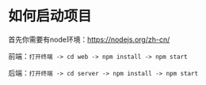 # 如何启动项目

首先你需要有node环境：https://nodejs.org/zh-cn/

前端：`打开终端 -> cd web -> npm install -> npm start  `

后端：`打开终端 -> cd server -> npm install -> npm start `